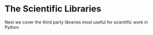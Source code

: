 # The Scientific Libraries

Next we cover the third party libraries most useful for scientific work in Python